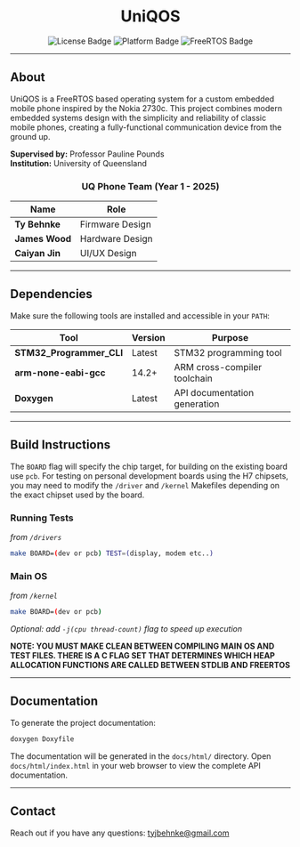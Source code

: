 <div align="center">

# UniQOS

<img src="https://img.shields.io/badge/License-GPL-informational?style=for-the-badge&logo=github&logoColor=white&color=blue" alt="License Badge" />

<img src="https://img.shields.io/badge/Platform-STM32H7-informational?style=for-the-badge&logo=stmicroelectronics&logoColor=white&color=orange" alt="Platform Badge" />

<img src="https://img.shields.io/badge/RTOS-FreeRTOS-informational?style=for-the-badge&logo=freertos&logoColor=white&color=green" alt="FreeRTOS Badge" />


---

</div>

## About

UniQOS is a FreeRTOS based operating system for a custom embedded mobile phone inspired by the Nokia 2730c. This project combines modern embedded systems design with the simplicity and reliability of classic mobile phones, creating a fully-functional communication device from the ground up.


**Supervised by:** Professor Pauline Pounds  
**Institution:** University of Queensland
<div align="center">

### UQ Phone Team (Year 1 - 2025)

| Name | Role |
|------|------|
| **Ty Behnke** | Firmware Design |
| **James Wood** | Hardware Design |
| **Caiyan Jin** | UI/UX Design |
</div>

---



## Dependencies

Make sure the following tools are installed and accessible in your `PATH`:
<div align="center">

| Tool | Version | Purpose |
|------|---------|---------|
| **STM32_Programmer_CLI** | Latest | STM32 programming tool |
| **arm-none-eabi-gcc** | 14.2+ | ARM cross-compiler toolchain |
| **Doxygen** | Latest | API documentation generation |
</div>


---

## Build Instructions

The `BOARD` flag will specify the chip target, for building on the existing board use `pcb`. For testing on personal development boards using the H7 chipsets, you may need to modify the `/driver` and `/kernel` Makefiles depending on the exact chipset used by the board.

### Running Tests
*from `/drivers`*
```bash
make BOARD=(dev or pcb) TEST=(display, modem etc..)
```


### Main OS
*from `/kernel`*
```bash
make BOARD=(dev or pcb)
```

*Optional: add `-j(cpu thread-count)` flag to speed up execution*

**NOTE: YOU MUST MAKE CLEAN BETWEEN COMPILING MAIN OS AND TEST FILES. THERE IS A C FLAG SET THAT DETERMINES WHICH HEAP ALLOCATION FUNCTIONS ARE CALLED BETWEEN STDLIB AND FREERTOS**

---

## Documentation

To generate the project documentation:

```bash
doxygen Doxyfile
```

The documentation will be generated in the `docs/html/` directory. Open `docs/html/index.html` in your web browser to view the complete API documentation.


---

## Contact

Reach out if you have any questions: [tyjbehnke@gmail.com](mailto:tyjbehnke@gmail.com)

